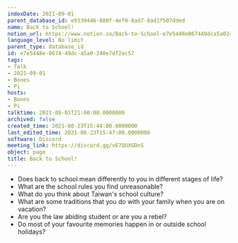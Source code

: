 ```yaml
---
indexDate: 2021-09-01
parent_database_id: e9339446-880f-4ef0-8ad7-8ad1f507dded
name: Back to School!
notion_url: https://www.notion.so/Back-to-School-e7e5448e067449dca5a0240e7df2ec57
language_level: No limit
parent_type: database_id
id: e7e5448e-0674-49dc-a5a0-240e7df2ec57
tags:
- Talk
- 2021-09-01
- Bones
- Pi
hosts:
- Bones
- Pi
talktime: 2021-09-01T21:00:00.0000000
archived: false
created_time: 2021-08-23T15:44:00.0000000
last_edited_time: 2021-08-23T15:47:00.0000000
software: Discord
meeting_link: https://discord.gg/vE7QUXGDnS
object: page
title: Back to School!
---
```


   - Does back to school mean differently to you in different stages of life?
   - What are the school rules you find unreasonable?
   - What do you think about Taiwan's school culture?
   - What are some traditions that you do with your family when you are on vacation?
   - Are you the law abiding student or are you a rebel?
   - Do most of your favourite memories happen in or outside school holidays?









